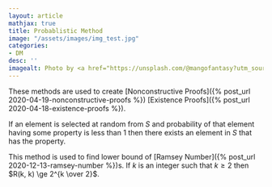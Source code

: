 ```yaml
---
layout: article
mathjax: true
title: Probablistic Method
image: "/assets/images/img_test.jpg"
categories:
- DM
desc: '' 
imagealt: Photo by <a href="https://unsplash.com/@mangofantasy?utm_source=unsplash&utm_medium=referral&utm_content=creditCopyText">Tim Johnson</a> on <a href="https://unsplash.com/s/photos/logic?utm_source=unsplash&utm_medium=referral&utm_content=creditCopyText">Unsplash</a>
---
```


These methods are used to create [Nonconstructive Proofs]({% post_url 2020-04-19-nonconstructive-proofs %}) [Existence Proofs]({% post_url 2020-04-18-existence-proofs %}).

If an element is selected at random from $S$ and probability of that element having some property is less than 1 then there exists an element in $S$ that has the property.

This method is used to find lower bound of [Ramsey Number]({% post_url 2020-12-13-ramsey-number %})s.
If $k$ is an integer such that $k \ge 2$ then $R(k, k) \ge 2^{k \over 2}$.